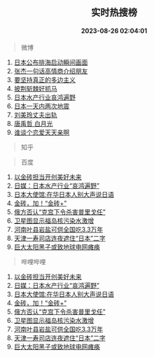 <div align="center"><h2>实时热搜榜</h2><h4>2023-08-26 02:04:01</h4></div>

> 微博  

1. [日本公布排海启动瞬间画面](https://s.weibo.com/weibo?q=%23%E6%97%A5%E6%9C%AC%E5%85%AC%E5%B8%83%E6%8E%92%E6%B5%B7%E5%90%AF%E5%8A%A8%E7%9E%AC%E9%97%B4%E7%94%BB%E9%9D%A2%23&t=31&band_rank=1&Refer=top)<br />
2. [张杰一句话高情商介绍朋友](https://s.weibo.com/weibo?q=%E5%BC%A0%E6%9D%B0%E4%B8%80%E5%8F%A5%E8%AF%9D%E9%AB%98%E6%83%85%E5%95%86%E4%BB%8B%E7%BB%8D%E6%9C%8B%E5%8F%8B&t=31&band_rank=2&Refer=top)<br />
3. [要坚持真正的多边主义](https://s.weibo.com/weibo?q=%23%E8%A6%81%E5%9D%9A%E6%8C%81%E7%9C%9F%E6%AD%A3%E7%9A%84%E5%A4%9A%E8%BE%B9%E4%B8%BB%E4%B9%89%23&t=31&band_rank=3&Refer=top)<br />
4. [披荆斩棘好抓马](https://s.weibo.com/weibo?q=%23%E6%8A%AB%E8%8D%86%E6%96%A9%E6%A3%98%E5%A5%BD%E6%8A%93%E9%A9%AC%23&t=31&band_rank=4&Refer=top)<br />
5. [日本水产行业哀鸿遍野](https://s.weibo.com/weibo?q=%23%E6%97%A5%E6%9C%AC%E6%B0%B4%E4%BA%A7%E8%A1%8C%E4%B8%9A%E5%93%80%E9%B8%BF%E9%81%8D%E9%87%8E%23&t=31&band_rank=5&Refer=top)<br />
6. [日本一天内两次地震](https://s.weibo.com/weibo?q=%23%E6%97%A5%E6%9C%AC%E4%B8%80%E5%A4%A9%E5%86%85%E4%B8%A4%E6%AC%A1%E5%9C%B0%E9%9C%87%23&t=31&band_rank=6&Refer=top)<br />
7. [刘美玲丈夫出轨](https://s.weibo.com/weibo?q=%23%E5%88%98%E7%BE%8E%E7%8E%B2%E4%B8%88%E5%A4%AB%E5%87%BA%E8%BD%A8%23&t=31&band_rank=7&Refer=top)<br />
8. [唐禹哲 白月光](https://s.weibo.com/weibo?q=%E5%94%90%E7%A6%B9%E5%93%B2%20%E7%99%BD%E6%9C%88%E5%85%89&t=31&band_rank=8&Refer=top)<br />
9. [谁谈个恋爱天天亲啊](https://s.weibo.com/weibo?q=%23%E8%B0%81%E8%B0%88%E4%B8%AA%E6%81%8B%E7%88%B1%E5%A4%A9%E5%A4%A9%E4%BA%B2%E5%95%8A%23&t=31&band_rank=9&Refer=top)<br />

> 知乎  


> 百度  

1. [以金砖担当开创美好未来](https://www.baidu.com/s?wd=%E4%BB%A5%E9%87%91%E7%A0%96%E6%8B%85%E5%BD%93%E5%BC%80%E5%88%9B%E7%BE%8E%E5%A5%BD%E6%9C%AA%E6%9D%A5&sa=fyb_news&rsv_dl=fyb_news)<br />
2. [日媒：日本水产行业“哀鸿遍野”](https://www.baidu.com/s?wd=%E6%97%A5%E5%AA%92%EF%BC%9A%E6%97%A5%E6%9C%AC%E6%B0%B4%E4%BA%A7%E8%A1%8C%E4%B8%9A%E2%80%9C%E5%93%80%E9%B8%BF%E9%81%8D%E9%87%8E%E2%80%9D&sa=fyb_news&rsv_dl=fyb_news)<br />
3. [日本大使馆:在华日本人别大声说日语](https://www.baidu.com/s?wd=%E6%97%A5%E6%9C%AC%E5%A4%A7%E4%BD%BF%E9%A6%86%3A%E5%9C%A8%E5%8D%8E%E6%97%A5%E6%9C%AC%E4%BA%BA%E5%88%AB%E5%A4%A7%E5%A3%B0%E8%AF%B4%E6%97%A5%E8%AF%AD&sa=fyb_news&rsv_dl=fyb_news)<br />
4. [金砖，加！“金砖+”](https://www.baidu.com/s?wd=%E9%87%91%E7%A0%96%EF%BC%8C%E5%8A%A0%EF%BC%81%E2%80%9C%E9%87%91%E7%A0%96%2B%E2%80%9D&sa=fyb_news&rsv_dl=fyb_news)<br />
5. [俄方否认“克宫下令杀害普里戈任”](https://www.baidu.com/s?wd=%E4%BF%84%E6%96%B9%E5%90%A6%E8%AE%A4%E2%80%9C%E5%85%8B%E5%AE%AB%E4%B8%8B%E4%BB%A4%E6%9D%80%E5%AE%B3%E6%99%AE%E9%87%8C%E6%88%88%E4%BB%BB%E2%80%9D&sa=fyb_news&rsv_dl=fyb_news)<br />
6. [卫星图显示福岛核污染水激增](https://www.baidu.com/s?wd=%E5%8D%AB%E6%98%9F%E5%9B%BE%E6%98%BE%E7%A4%BA%E7%A6%8F%E5%B2%9B%E6%A0%B8%E6%B1%A1%E6%9F%93%E6%B0%B4%E6%BF%80%E5%A2%9E&sa=fyb_news&rsv_dl=fyb_news)<br />
7. [河南叶县岩盐可供全国吃3.3万年](https://www.baidu.com/s?wd=%E6%B2%B3%E5%8D%97%E5%8F%B6%E5%8E%BF%E5%B2%A9%E7%9B%90%E5%8F%AF%E4%BE%9B%E5%85%A8%E5%9B%BD%E5%90%833.3%E4%B8%87%E5%B9%B4&sa=fyb_news&rsv_dl=fyb_news)<br />
8. [天津一寿司店连夜遮住“日本”二字](https://www.baidu.com/s?wd=%E5%A4%A9%E6%B4%A5%E4%B8%80%E5%AF%BF%E5%8F%B8%E5%BA%97%E8%BF%9E%E5%A4%9C%E9%81%AE%E4%BD%8F%E2%80%9C%E6%97%A5%E6%9C%AC%E2%80%9D%E4%BA%8C%E5%AD%97&sa=fyb_news&rsv_dl=fyb_news)<br />
9. [巨大太阳黑子或致地球电网瘫痪](https://www.baidu.com/s?wd=%E5%B7%A8%E5%A4%A7%E5%A4%AA%E9%98%B3%E9%BB%91%E5%AD%90%E6%88%96%E8%87%B4%E5%9C%B0%E7%90%83%E7%94%B5%E7%BD%91%E7%98%AB%E7%97%AA&sa=fyb_news&rsv_dl=fyb_news)<br />

> 哔哩哔哩  

1. [以金砖担当开创美好未来](https://www.baidu.com/s?wd=%E4%BB%A5%E9%87%91%E7%A0%96%E6%8B%85%E5%BD%93%E5%BC%80%E5%88%9B%E7%BE%8E%E5%A5%BD%E6%9C%AA%E6%9D%A5&sa=fyb_news&rsv_dl=fyb_news)<br />
2. [日媒：日本水产行业“哀鸿遍野”](https://www.baidu.com/s?wd=%E6%97%A5%E5%AA%92%EF%BC%9A%E6%97%A5%E6%9C%AC%E6%B0%B4%E4%BA%A7%E8%A1%8C%E4%B8%9A%E2%80%9C%E5%93%80%E9%B8%BF%E9%81%8D%E9%87%8E%E2%80%9D&sa=fyb_news&rsv_dl=fyb_news)<br />
3. [日本大使馆:在华日本人别大声说日语](https://www.baidu.com/s?wd=%E6%97%A5%E6%9C%AC%E5%A4%A7%E4%BD%BF%E9%A6%86%3A%E5%9C%A8%E5%8D%8E%E6%97%A5%E6%9C%AC%E4%BA%BA%E5%88%AB%E5%A4%A7%E5%A3%B0%E8%AF%B4%E6%97%A5%E8%AF%AD&sa=fyb_news&rsv_dl=fyb_news)<br />
4. [金砖，加！“金砖+”](https://www.baidu.com/s?wd=%E9%87%91%E7%A0%96%EF%BC%8C%E5%8A%A0%EF%BC%81%E2%80%9C%E9%87%91%E7%A0%96%2B%E2%80%9D&sa=fyb_news&rsv_dl=fyb_news)<br />
5. [俄方否认“克宫下令杀害普里戈任”](https://www.baidu.com/s?wd=%E4%BF%84%E6%96%B9%E5%90%A6%E8%AE%A4%E2%80%9C%E5%85%8B%E5%AE%AB%E4%B8%8B%E4%BB%A4%E6%9D%80%E5%AE%B3%E6%99%AE%E9%87%8C%E6%88%88%E4%BB%BB%E2%80%9D&sa=fyb_news&rsv_dl=fyb_news)<br />
6. [卫星图显示福岛核污染水激增](https://www.baidu.com/s?wd=%E5%8D%AB%E6%98%9F%E5%9B%BE%E6%98%BE%E7%A4%BA%E7%A6%8F%E5%B2%9B%E6%A0%B8%E6%B1%A1%E6%9F%93%E6%B0%B4%E6%BF%80%E5%A2%9E&sa=fyb_news&rsv_dl=fyb_news)<br />
7. [河南叶县岩盐可供全国吃3.3万年](https://www.baidu.com/s?wd=%E6%B2%B3%E5%8D%97%E5%8F%B6%E5%8E%BF%E5%B2%A9%E7%9B%90%E5%8F%AF%E4%BE%9B%E5%85%A8%E5%9B%BD%E5%90%833.3%E4%B8%87%E5%B9%B4&sa=fyb_news&rsv_dl=fyb_news)<br />
8. [天津一寿司店连夜遮住“日本”二字](https://www.baidu.com/s?wd=%E5%A4%A9%E6%B4%A5%E4%B8%80%E5%AF%BF%E5%8F%B8%E5%BA%97%E8%BF%9E%E5%A4%9C%E9%81%AE%E4%BD%8F%E2%80%9C%E6%97%A5%E6%9C%AC%E2%80%9D%E4%BA%8C%E5%AD%97&sa=fyb_news&rsv_dl=fyb_news)<br />
9. [巨大太阳黑子或致地球电网瘫痪](https://www.baidu.com/s?wd=%E5%B7%A8%E5%A4%A7%E5%A4%AA%E9%98%B3%E9%BB%91%E5%AD%90%E6%88%96%E8%87%B4%E5%9C%B0%E7%90%83%E7%94%B5%E7%BD%91%E7%98%AB%E7%97%AA&sa=fyb_news&rsv_dl=fyb_news)<br />
